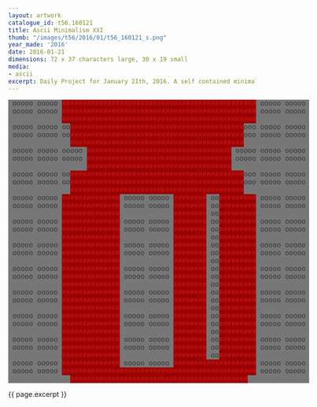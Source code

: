 ```yaml
---
layout: artwork
catalogue_id: t56.160121
title: Ascii Minimalism XXI
thumb: "/images/t56/2016/01/t56_160121_s.png"
year_made: '2016'
date: 2016-01-21
dimensions: 72 x 37 characters large, 30 x 19 small
media:
- ascii
excerpt: Daily Project for January 21th, 2016. A self contained minimalist ascii artwork. Fonts and css styles are allowed and included on page. Adapts to mobile and laptop breakpoints.
---
```


<style>
  pre {
    color: #333333;
    background-color: #777777;
    font-family: Courier,monospace;
    font-size: .875rem;
    line-height: 1rem;
    padding: 0;
    overflow: hidden;
  }
  pre .alt-1 {
    background-color: #990000;
    color: #D11D1D;
  }

  @media screen and (max-width: 600px) {
    .ascii-large {
      display: none;
    }
    pre {
      width: 16.25rem;
    }
  }
  @media screen and (min-width: 600px){
    .ascii-small {
      display: none;
    }
    pre {
      width: 38.25rem;
    }
  }
</style>

<pre class="ascii-large">
 ooooo ooooo <span class="alt-1">###############################################</span> ooooo ooooo
 ooooo ooooo <span class="alt-1">###############################################</span> ooooo ooooo
             <span class="alt-1">###############################################</span>
 ooooo ooooo oo<span class="alt-1">##########################################</span>ooo ooooo ooooo
 ooooo ooooo oo<span class="alt-1">##########################################</span>ooo ooooo ooooo
               <span class="alt-1">##########################################</span>
 ooooo ooooo ooooo <span class="alt-1">###################################</span> ooooo ooooo ooooo
 ooooo ooooo ooooo <span class="alt-1">###################################</span> ooooo ooooo ooooo
                   <span class="alt-1">###################################</span>
 ooooo ooooo oo<span class="alt-1">##########################################</span>ooo ooooo ooooo
 ooooo ooooo oo<span class="alt-1">##########################################</span>ooo ooooo ooooo
               <span class="alt-1">##########################################</span>
 ooooo ooooo <span class="alt-1">##############</span> ooooo ooooo <span class="alt-1">########</span> oo<span class="alt-1">#########</span> ooooo ooooo
 ooooo ooooo <span class="alt-1">##############</span> ooooo ooooo <span class="alt-1">########</span> oo<span class="alt-1">#########</span> ooooo ooooo
             <span class="alt-1">##############</span>             <span class="alt-1">########</span> oo<span class="alt-1">#########</span>
 ooooo ooooo <span class="alt-1">##############</span> ooooo ooooo <span class="alt-1">########</span> oo<span class="alt-1">#########</span> ooooo ooooo
 ooooo ooooo <span class="alt-1">##############</span> ooooo ooooo <span class="alt-1">########</span> oo<span class="alt-1">#########</span> ooooo ooooo
             <span class="alt-1">##############</span>             <span class="alt-1">########</span> oo<span class="alt-1">#########</span>
 ooooo ooooo <span class="alt-1">##############</span> ooooo ooooo <span class="alt-1">########</span> oo<span class="alt-1">#########</span> ooooo ooooo
 ooooo ooooo <span class="alt-1">##############</span> ooooo ooooo <span class="alt-1">########</span> oo<span class="alt-1">#########</span> ooooo ooooo
             <span class="alt-1">##############</span>             <span class="alt-1">########</span> oo<span class="alt-1">#########</span>
 ooooo ooooo <span class="alt-1">##############</span> ooooo ooooo <span class="alt-1">########</span> oo<span class="alt-1">#########</span> ooooo ooooo
 ooooo ooooo <span class="alt-1">##############</span> ooooo ooooo <span class="alt-1">########</span> oo<span class="alt-1">#########</span> ooooo ooooo
             <span class="alt-1">##############</span>             <span class="alt-1">########</span> oo<span class="alt-1">#########</span>
 ooooo ooooo <span class="alt-1">##############</span> ooooo ooooo <span class="alt-1">########</span> oo<span class="alt-1">#########</span> ooooo ooooo
 ooooo ooooo <span class="alt-1">##############</span> ooooo ooooo <span class="alt-1">########</span> oo<span class="alt-1">#########</span> ooooo ooooo
             <span class="alt-1">##############</span>             <span class="alt-1">########</span> oo<span class="alt-1">#########</span>
 ooooo ooooo <span class="alt-1">##############</span> ooooo ooooo <span class="alt-1">########</span> oo<span class="alt-1">#########</span> ooooo ooooo
 ooooo ooooo <span class="alt-1">##############</span> ooooo ooooo <span class="alt-1">########</span> oo<span class="alt-1">#########</span> ooooo ooooo
             <span class="alt-1">##############</span>             <span class="alt-1">########</span> oo<span class="alt-1">#########</span>
 ooooo ooooo <span class="alt-1">##############</span> ooooo ooooo <span class="alt-1">########</span> oo<span class="alt-1">#########</span> ooooo ooooo
 ooooo ooooo <span class="alt-1">##############</span> ooooo ooooo <span class="alt-1">########</span> oo<span class="alt-1">#########</span> ooooo ooooo
             <span class="alt-1">##############</span>             <span class="alt-1">########</span> oo<span class="alt-1">#########</span>
 ooooo ooooo <span class="alt-1">##############</span> ooooo ooooo <span class="alt-1">####################</span> ooooo ooooo
 ooooo ooooo <span class="alt-1">###############################################</span> ooooo ooooo
               <span class="alt-1">###########################################</span>
</pre>

<pre class="ascii-small">
 oo <span class="alt-1">#######################</span> oo
 oo <span class="alt-1">#######################</span> oo
    <span class="alt-1">#######################</span>
 oo ooooo <span class="alt-1">###########</span> ooooo oo
 oo ooooo <span class="alt-1">###########</span> ooooo oo
          <span class="alt-1">###########</span>
 oo oo<span class="alt-1">##################</span>ooo oo
 oo oo<span class="alt-1">##################</span>ooo oo
      <span class="alt-1">##################</span>
 oo <span class="alt-1">########</span>ooo oo<span class="alt-1">###</span> o<span class="alt-1">####</span> oo
 oo <span class="alt-1">########</span>ooo oo<span class="alt-1">###</span> o<span class="alt-1">####</span> oo
    <span class="alt-1">########</span>      <span class="alt-1">###</span>  <span class="alt-1">####</span>
 oo <span class="alt-1">########</span>ooo oo<span class="alt-1">###</span> o<span class="alt-1">####</span> oo
 oo <span class="alt-1">########</span>ooo oo<span class="alt-1">###</span> o<span class="alt-1">####</span> oo
    <span class="alt-1">########</span>      <span class="alt-1">###</span>  <span class="alt-1">####</span>
 oo <span class="alt-1">########</span>ooo oo<span class="alt-1">###</span> o<span class="alt-1">####</span> oo
 oo <span class="alt-1">#######################</span> oo
      <span class="alt-1">###################</span>
</pre>

{{ page.excerpt }}
